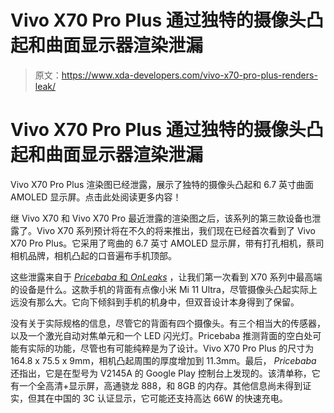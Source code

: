 # Vivo X70 Pro Plus 通过独特的摄像头凸起和曲面显示器渲染泄漏

> 原文：<https://www.xda-developers.com/vivo-x70-pro-plus-renders-leak/>

# Vivo X70 Pro Plus 通过独特的摄像头凸起和曲面显示器渲染泄漏

Vivo X70 Pro Plus 渲染图已经泄露，展示了独特的摄像头凸起和 6.7 英寸曲面 AMOLED 显示屏。点击此处阅读更多内容！

继 Vivo X70 和 Vivo X70 Pro 最近泄露的渲染图之后，该系列的第三款设备也泄露了。Vivo X70 系列预计将在不久的将来推出，我们现在已经首次看到了 Vivo X70 Pro Plus。它采用了弯曲的 6.7 英寸 AMOLED 显示屏，带有打孔相机，蔡司相机品牌，相机凸起的口音遍布手机顶部。

这些泄露来自于 [*Pricebaba* 和 *OnLeaks*](https://pricebaba.com/blog/vivo-x70-pro-plus-renders-exclusive) ，让我们第一次看到 X70 系列中最高端的设备是什么。这款手机的背面有点像小米 Mi 11 Ultra，尽管摄像头凸起实际上远没有那么大。它向下倾斜到手机的机身中，但双音设计本身得到了保留。

没有关于实际规格的信息，尽管它的背面有四个摄像头。有三个相当大的传感器，以及一个激光自动对焦单元和一个 LED 闪光灯。Pricebaba 推测背面的空白处可能有实际的功能，尽管也有可能纯粹是为了设计。Vivo X70 Pro Plus 的尺寸为 164.8 x 75.5 x 9mm，相机凸起周围的厚度增加到 11.3mm。最后， *Pricebaba* 还指出，它是在型号为 V2145A 的 Google Play 控制台上发现的。该清单称，它有一个全高清+显示屏，高通骁龙 888，和 8GB 的内存。其他信息尚未得到证实，但其在中国的 3C 认证显示，它可能还支持高达 66W 的快速充电。